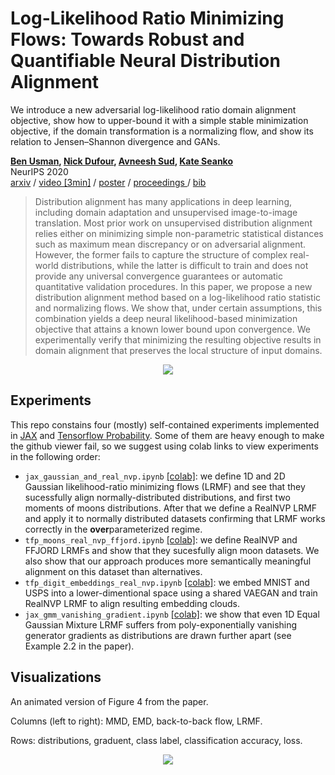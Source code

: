 # Log-Likelihood Ratio Minimizing Flows: Towards Robust and Quantifiable Neural Distribution Alignment

We introduce a new adversarial log-likelihood ratio domain alignment objective, show how to upper-bound it with a simple stable minimization objective, if the domain transformation is a normalizing flow, and show its relation to Jensen–Shannon divergence and GANs.

**[Ben Usman](https://cs-people.bu.edu/usmn/), [Nick Dufour](#), [Avneesh Sud](#), [Kate Seanko](http://ai.bu.edu/ksaenko.html)** </br>
NeurIPS 2020 </br>
<a href="https://arxiv.org/abs/2003.12170">arxiv</a> / <a href="https://crossminds.ai/video/log-likelihood-ratio-minimizing-flows-towards-robust-and-quantifiable-neural-distribution-alignment-606fe2f7f43a7f2f827c0167/">video [3min]</a> / <a href="pdf/lrmf_poster.pdf">poster</a> / <a href="https://papers.nips.cc/paper/2020/hash/f169b1a771215329737c91f70b5bf05c-Abstract.html">proceedings </a> / <a href="bib/lrmf.bib">bib</a>

> Distribution alignment has many applications in deep learning, including domain adaptation and unsupervised image-to-image translation. Most prior work on unsupervised distribution alignment relies either on minimizing simple non-parametric statistical distances such as maximum mean discrepancy or on adversarial alignment. However, the former fails to capture the structure of complex real-world distributions, while the latter is difficult to train and does not provide any universal convergence guarantees or automatic quantitative validation procedures. In this paper, we propose a new distribution alignment method based on a log-likelihood ratio statistic and normalizing flows. We show that, under certain assumptions, this combination yields a deep neural likelihood-based minimization objective that attains a known lower bound upon convergence. We experimentally verify that minimizing the resulting objective results in domain alignment that preserves the local structure of input domains.

<p align="center">
  <img src="https://cs-people.bu.edu/usmn/img/lrmf_large.png" />
</p>

## Experiments

This repo constains four (mostly) self-contained experiments implemented in [JAX](https://github.com/google/jax) and [Tensorflow Probability](https://github.com/tensorflow/probability). Some of them are heavy enough to make the github viewer fail, so we suggest using colab links to view experiments in the following order:
- `jax_gaussian_and_real_nvp.ipynb` [[colab]](https://colab.research.google.com/github/MInner/lrmf/blob/main/jax_gaussian_and_real_nvp.ipynb): we define 1D and 2D Gaussian likelihood-ratio minimizing flows (LRMF) and see that they sucessfully align normally-distributed distributions, and first two moments of moons distributions. After that we define a RealNVP LRMF and apply it to normally distributed datasets confirming that LRMF works correctly in the **over**parameterized regime.
- `tfp_moons_real_nvp_ffjord.ipynb` [[colab]](https://colab.research.google.com/github/MInner/lrmf/blob/main/tfp_moons_real_nvp_ffjord.ipynb): we define RealNVP and FFJORD LRMFs and show that they sucesfully align moon datasets. We also show that our approach produces more semantically meaningful alignment on this dataset than alternatives.
- `tfp_digit_embeddings_real_nvp.ipynb` [[colab]](https://colab.research.google.com/github/MInner/lrmf/blob/main/tfp_digit_embeddings_real_nvp.ipynb): we embed MNIST and USPS into a lower-dimentional space using a shared VAEGAN and train RealNVP LRMF to align resulting embedding clouds.
- `jax_gmm_vanishing_gradient.ipynb` [[colab]](https://colab.research.google.com/github/MInner/lrmf/blob/main/jax_gmm_vanishing_gradient.ipynb): we show that even 1D Equal Gaussian Mixture LRMF suffers from poly-exponentially vanishing generator gradients as distributions are drawn further apart (see Example 2.2 in the paper).

## Visualizations
An animated version of Figure 4 from the paper. 

Columns (left to right): MMD, EMD, back-to-back flow, LRMF. 

Rows: distributions, graduent, class label, classification accuracy, loss.

<p align="center">
  <img src="https://cs-people.bu.edu/usmn/img/gifs/lrmf_compressed.gif" />
</p>
